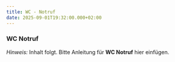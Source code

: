 ```yaml
---
title: WC - Notruf
date: 2025-09-01T19:32:00.000+02:00
---
```


### WC Notruf

*Hinweis:* Inhalt folgt. Bitte Anleitung für **WC Notruf** hier einfügen.
